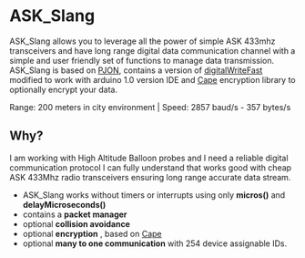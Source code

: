 ASK_Slang 
====
ASK_Slang allows you to leverage all the power of simple ASK 433mhz transceivers and have long range digital data communication channel with a simple and user friendly set of functions to manage data transmission. ASK_Slang is based on [PJON](https://github.com/gioblu/PJON), contains a version of [digitalWriteFast](https://github.com/mpflaga/Arduino-digitalWriteFast) modified to work with arduino 1.0 version IDE and [Cape](https://github.com/gioblu/Cape) encryption library to optionally encrypt your data.

Range: 200 meters in city environment | Speed: 2857 baud/s - 357 bytes/s

## Why?
I am working with High Altitude Balloon probes and I need a reliable digital communication protocol I can fully understand that works good with cheap ASK 433Mhz radio transceivers ensuring long range accurate data stream.

* ASK_Slang works without timers or interrupts using only **micros()** and **delayMicroseconds()**
* contains a **packet manager**
* optional **collision avoidance** 
* optional **encryption** , based on [Cape](https://github.com/gioblu/Cape)
* optional **many to one communication** with 254 device assignable IDs.

